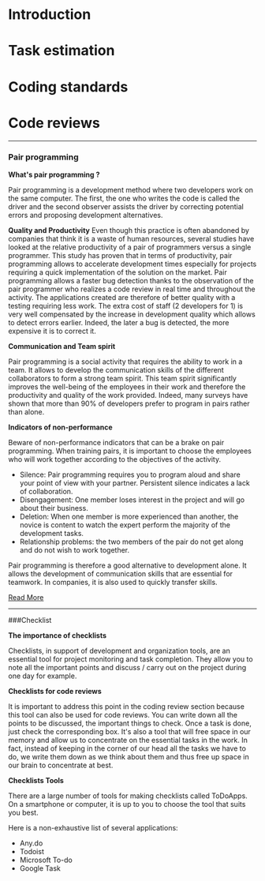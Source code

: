# Introduction

# Task estimation

# Coding standards

# Code reviews

---
### Pair programming

**What's pair programming ?**

Pair programming is a development method where two developers work on the same computer. The first, the one who writes the code is called the driver and the second observer assists the driver by correcting potential errors and proposing development alternatives.

**Quality and Productivity**
Even though this practice is often abandoned by companies that think it is a waste of human resources, several studies have looked at the relative productivity of a pair of programmers versus a single programmer.
This study has proven that in terms of productivity, pair programming allows to accelerate development times especially for projects requiring a quick implementation of the solution on the market.
Pair programming allows a faster bug detection thanks to the observation of the pair programmer who realizes a code review in real time and throughout the activity. The applications created are therefore of better quality with a testing requiring less work.
The extra cost of staff (2 developers for 1) is very well compensated by the increase in development quality which allows to detect errors earlier. Indeed, the later a bug is detected, the more expensive it is to correct it.

**Communication and Team spirit**

Pair programming is a social activity that requires the ability to work in a team. It allows to develop the communication skills of the different collaborators to form a strong team spirit.
This team spirit significantly improves the well-being of the employees in their work and therefore the productivity and quality of the work provided. Indeed, many surveys have shown that more than 90% of developers prefer to program in pairs rather than alone.


**Indicators of non-performance**

Beware of non-performance indicators that can be a brake on pair programming. When training pairs, it is important to choose the employees who will work together according to the objectives of the activity.

* Silence: Pair programming requires you to program aloud and share your point of view with your partner. Persistent silence indicates a lack of collaboration.
* Disengagement: One member loses interest in the project and will go about their business.
* Deletion: When one member is more experienced than another, the novice is content to watch the expert perform the majority of the development tasks.
* Relationship problems: the two members of the pair do not get along and do not wish to work together.


Pair programming is therefore a good alternative to development alone. It allows the development of communication skills that are essential for teamwork. In companies, it is also used to quickly transfer skills.

[Read More](https://en.wikipedia.org/wiki/Pair_programming)

---

###Checklist

**The importance of checklists**

Checklists, in support of development and organization tools, are an essential tool for project monitoring and task completion. They allow you to note all the important points and discuss / carry out on the project during one day for example.

**Checklists for code reviews**

It is important to address this point in the coding review section because this tool can also be used for code reviews.
You can write down all the points to be discussed, the important things to check. Once a task is done, just check the corresponding box. It's also a tool that will free space in our memory and allow us to concentrate on the essential tasks in the work. In fact, instead of keeping in the corner of our head all the tasks we have to do, we write them down as we think about them and thus free up space in our brain to concentrate at best.

**Checklists Tools**

There are a large number of tools for making checklists called ToDoApps. On a smartphone or computer, it is up to you to choose the tool that suits you best.

Here is a non-exhaustive list of several applications:

* Any.do
* Todoist
* Microsoft To-do
* Google Task

